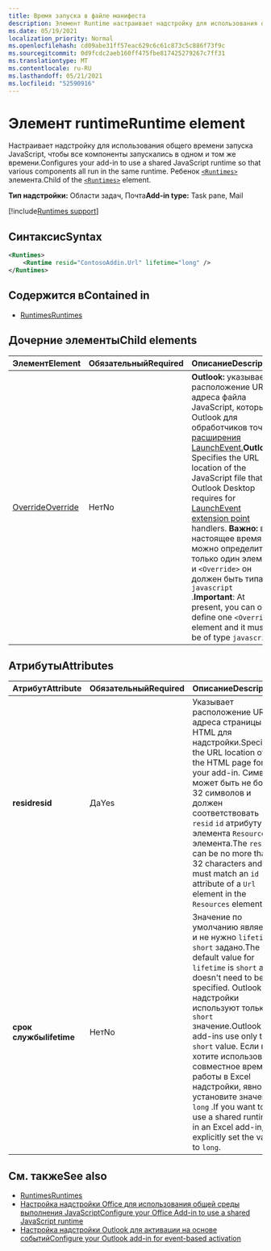 ```yaml
---
title: Время запуска в файле манифеста
description: Элемент Runtime настраивает надстройку для использования общего времени запуска JavaScript для различных компонентов, например ленты, области задач, пользовательских функций.
ms.date: 05/19/2021
localization_priority: Normal
ms.openlocfilehash: cd09abe31ff57eac629c6c61c873c5c886f73f9c
ms.sourcegitcommit: 0d9fcdc2aeb160ff475fbe817425279267c7ff31
ms.translationtype: MT
ms.contentlocale: ru-RU
ms.lasthandoff: 05/21/2021
ms.locfileid: "52590916"
---
```

# <a name="runtime-element"></a><span data-ttu-id="a8fae-103">Элемент runtime</span><span class="sxs-lookup"><span data-stu-id="a8fae-103">Runtime element</span></span>

<span data-ttu-id="a8fae-104">Настраивает надстройку для использования общего времени запуска JavaScript, чтобы все компоненты запускались в одном и том же времени.</span><span class="sxs-lookup"><span data-stu-id="a8fae-104">Configures your add-in to use a shared JavaScript runtime so that various components all run in the same runtime.</span></span> <span data-ttu-id="a8fae-105">Ребенок [`<Runtimes>`](runtimes.md) элемента.</span><span class="sxs-lookup"><span data-stu-id="a8fae-105">Child of the [`<Runtimes>`](runtimes.md) element.</span></span>

<span data-ttu-id="a8fae-106">**Тип надстройки:** Области задач, Почта</span><span class="sxs-lookup"><span data-stu-id="a8fae-106">**Add-in type:** Task pane, Mail</span></span>

[!include[Runtimes support](../../includes/runtimes-note.md)]

## <a name="syntax"></a><span data-ttu-id="a8fae-107">Синтаксис</span><span class="sxs-lookup"><span data-stu-id="a8fae-107">Syntax</span></span>

```XML
<Runtimes>
    <Runtime resid="ContosoAddin.Url" lifetime="long" />
</Runtimes>
```

## <a name="contained-in"></a><span data-ttu-id="a8fae-108">Содержится в</span><span class="sxs-lookup"><span data-stu-id="a8fae-108">Contained in</span></span>

- [<span data-ttu-id="a8fae-109">Runtimes</span><span class="sxs-lookup"><span data-stu-id="a8fae-109">Runtimes</span></span>](runtimes.md)

## <a name="child-elements"></a><span data-ttu-id="a8fae-110">Дочерние элементы</span><span class="sxs-lookup"><span data-stu-id="a8fae-110">Child elements</span></span>

|  <span data-ttu-id="a8fae-111">Элемент</span><span class="sxs-lookup"><span data-stu-id="a8fae-111">Element</span></span> |  <span data-ttu-id="a8fae-112">Обязательный</span><span class="sxs-lookup"><span data-stu-id="a8fae-112">Required</span></span>  |  <span data-ttu-id="a8fae-113">Описание</span><span class="sxs-lookup"><span data-stu-id="a8fae-113">Description</span></span>  |
|:-----|:-----|:-----|
| [<span data-ttu-id="a8fae-114">Override</span><span class="sxs-lookup"><span data-stu-id="a8fae-114">Override</span></span>](override.md) | <span data-ttu-id="a8fae-115">Нет</span><span class="sxs-lookup"><span data-stu-id="a8fae-115">No</span></span> | <span data-ttu-id="a8fae-116">**Outlook:** указывает расположение URL-адреса файла JavaScript, который Outlook для обработчиков точеки [расширения LaunchEvent.](../../reference/manifest/extensionpoint.md#launchevent)</span><span class="sxs-lookup"><span data-stu-id="a8fae-116">**Outlook**: Specifies the URL location of the JavaScript file that Outlook Desktop requires for [LaunchEvent extension point](../../reference/manifest/extensionpoint.md#launchevent) handlers.</span></span> <span data-ttu-id="a8fae-117">**Важно:** в настоящее время можно определить только один элемент и `<Override>` он должен быть типа `javascript` .</span><span class="sxs-lookup"><span data-stu-id="a8fae-117">**Important**: At present, you can only define one `<Override>` element and it must be of type `javascript`.</span></span>|

## <a name="attributes"></a><span data-ttu-id="a8fae-118">Атрибуты</span><span class="sxs-lookup"><span data-stu-id="a8fae-118">Attributes</span></span>

|  <span data-ttu-id="a8fae-119">Атрибут</span><span class="sxs-lookup"><span data-stu-id="a8fae-119">Attribute</span></span>  |  <span data-ttu-id="a8fae-120">Обязательный</span><span class="sxs-lookup"><span data-stu-id="a8fae-120">Required</span></span>  |  <span data-ttu-id="a8fae-121">Описание</span><span class="sxs-lookup"><span data-stu-id="a8fae-121">Description</span></span>  |
|:-----|:-----|:-----|
|  <span data-ttu-id="a8fae-122">**resid**</span><span class="sxs-lookup"><span data-stu-id="a8fae-122">**resid**</span></span>  |  <span data-ttu-id="a8fae-123">Да</span><span class="sxs-lookup"><span data-stu-id="a8fae-123">Yes</span></span>  | <span data-ttu-id="a8fae-124">Указывает расположение URL-адреса страницы HTML для надстройки.</span><span class="sxs-lookup"><span data-stu-id="a8fae-124">Specifies the URL location of the HTML page for your add-in.</span></span> <span data-ttu-id="a8fae-125">Символ может быть не более 32 символов и должен соответствовать `resid` `id` атрибуту `Url` элемента `Resources` элемента.</span><span class="sxs-lookup"><span data-stu-id="a8fae-125">The `resid` can be no more than 32 characters and must match an `id` attribute of a `Url` element in the `Resources` element.</span></span> |
|  <span data-ttu-id="a8fae-126">**срок службы**</span><span class="sxs-lookup"><span data-stu-id="a8fae-126">**lifetime**</span></span>  |  <span data-ttu-id="a8fae-127">Нет</span><span class="sxs-lookup"><span data-stu-id="a8fae-127">No</span></span>  | <span data-ttu-id="a8fae-128">Значение по умолчанию является и не нужно `lifetime` `short` задано.</span><span class="sxs-lookup"><span data-stu-id="a8fae-128">The default value for `lifetime` is `short` and doesn't need to be specified.</span></span> <span data-ttu-id="a8fae-129">Outlook надстройки используют только `short` значение.</span><span class="sxs-lookup"><span data-stu-id="a8fae-129">Outlook add-ins use only the `short` value.</span></span> <span data-ttu-id="a8fae-130">Если вы хотите использовать совместное время работы в Excel надстройки, явно установите значение `long` .</span><span class="sxs-lookup"><span data-stu-id="a8fae-130">If you want to use a shared runtime in an Excel add-in, explicitly set the value to `long`.</span></span> |

## <a name="see-also"></a><span data-ttu-id="a8fae-131">См. также</span><span class="sxs-lookup"><span data-stu-id="a8fae-131">See also</span></span>

- [<span data-ttu-id="a8fae-132">Runtimes</span><span class="sxs-lookup"><span data-stu-id="a8fae-132">Runtimes</span></span>](runtimes.md)
- [<span data-ttu-id="a8fae-133">Настройка надстройки Office для использования общей среды выполнения JavaScript</span><span class="sxs-lookup"><span data-stu-id="a8fae-133">Configure your Office Add-in to use a shared JavaScript runtime</span></span>](../../develop/configure-your-add-in-to-use-a-shared-runtime.md)
- [<span data-ttu-id="a8fae-134">Настройка надстройки Outlook для активации на основе событий</span><span class="sxs-lookup"><span data-stu-id="a8fae-134">Configure your Outlook add-in for event-based activation</span></span>](../../outlook/autolaunch.md)
